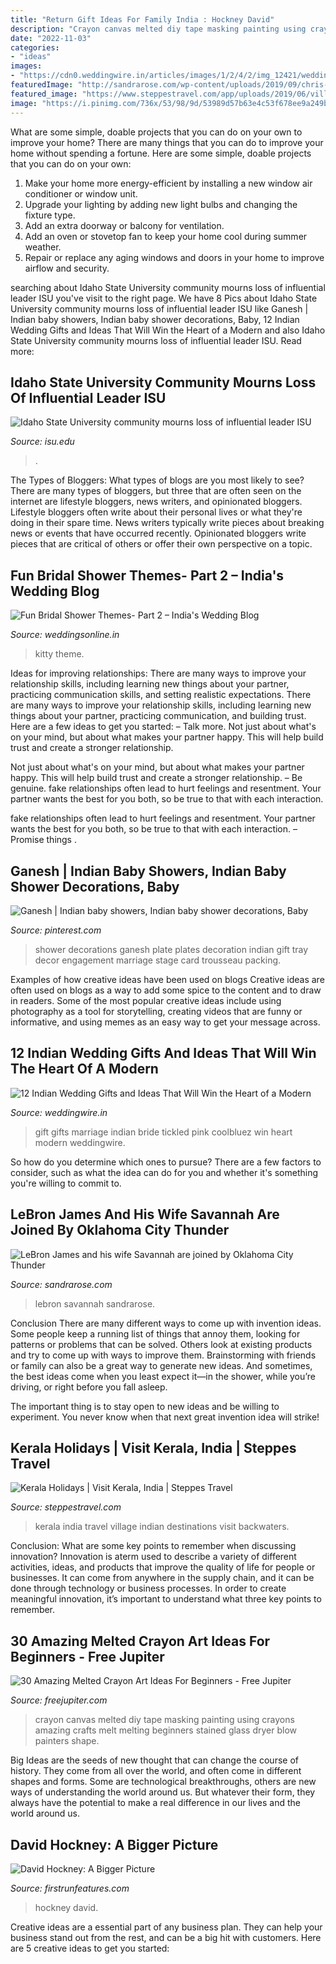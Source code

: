 ```yaml
---
title: "Return Gift Ideas For Family India : Hockney David"
description: "Crayon canvas melted diy tape masking painting using crayons amazing crafts melt melting beginners stained glass dryer blow painters shape"
date: "2022-11-03"
categories:
- "ideas"
images:
- "https://cdn0.weddingwire.in/articles/images/1/2/4/2/img_12421/wedding-gifts-tickled-pink-lead-image.jpg"
featuredImage: "http://sandrarose.com/wp-content/uploads/2019/09/chris-paul-and-wife-BG.jpg"
featured_image: "https://www.steppestravel.com/app/uploads/2019/06/village-boat-view-backwaters-kerala-india.jpg"
image: "https://i.pinimg.com/736x/53/98/9d/53989d57b63e4c53f678ee9a249b2d87--wedding-mandap-ganesh.jpg"
---
```



What are some simple, doable projects that you can do on your own to improve your home?
There are many things that you can do to improve your home without spending a fortune. Here are some simple, doable projects that you can do on your own:
1. Make your home more energy-efficient by installing a new window air conditioner or window unit.
2. Upgrade your lighting by adding new light bulbs and changing the fixture type.
3. Add an extra doorway or balcony for ventilation. 
4. Add an oven or stovetop fan to keep your home cool during summer weather. 
5. Repair or replace any aging windows and doors in your home to improve airflow and security.

	

		
searching about Idaho State University community mourns loss of influential leader ISU you've visit to the right page. We have 8 Pics about Idaho State University community mourns loss of influential leader ISU like Ganesh | Indian baby showers, Indian baby shower decorations, Baby, 12 Indian Wedding Gifts and Ideas That Will Win the Heart of a Modern and also Idaho State University community mourns loss of influential leader ISU. Read more:
		
    
## Idaho State University Community Mourns Loss Of Influential Leader ISU

<img loading=lazy src="https://www.isu.edu/media/publications/headlines/fall-2019/CWHOGLodore2.JPG" onerror="this.onerror=null;this.src='https://tse3.mm.bing.net/th?id=OIP.NvAutubbtvhmyMiodcpy_QHaFj&amp;pid=15.1';" alt="Idaho State University community mourns loss of influential leader ISU">

_Source: isu.edu_

>. 

	

The Types of Bloggers: What types of blogs are you most likely to see?
There are many types of bloggers, but three that are often seen on the internet are lifestyle bloggers, news writers, and opinionated bloggers. Lifestyle bloggers often write about their personal lives or what they're doing in their spare time. News writers typically write pieces about breaking news or events that have occurred recently. Opinionated bloggers write pieces that are critical of others or offer their own perspective on a topic.

    
## Fun Bridal Shower Themes- Part 2 – India&#039;s Wedding Blog

<img loading=lazy src="https://www.weddingsonline.in/blog/wp-content/uploads/2014/01/5.jpg" onerror="this.onerror=null;this.src='https://tse2.mm.bing.net/th?id=OIP.OYJRCUGJJUQ6td-bwiaaSAHaJ3&amp;pid=15.1';" alt="Fun Bridal Shower Themes- Part 2 – India&#039;s Wedding Blog">

_Source: weddingsonline.in_

>kitty theme. 

	

Ideas for improving relationships: There are many ways to improve your relationship skills, including learning new things about your partner, practicing communication skills, and setting realistic expectations.
There are many ways to improve your relationship skills, including learning new things about your partner, practicing communication, and building trust. Here are a few ideas to get you started: 
     – Talk more. Not just about what's on your mind, but about what makes your partner happy. This will help build trust and create a stronger relationship.

Not just about what's on your mind, but about what makes your partner happy. This will help build trust and create a stronger relationship. – Be genuine. fake relationships often lead to hurt feelings and resentment. Your partner wants the best for you both, so be true to that with each interaction.

fake relationships often lead to hurt feelings and resentment. Your partner wants the best for you both, so be true to that with each interaction. – Promise things .

    
## Ganesh | Indian Baby Showers, Indian Baby Shower Decorations, Baby

<img loading=lazy src="https://i.pinimg.com/736x/53/98/9d/53989d57b63e4c53f678ee9a249b2d87--wedding-mandap-ganesh.jpg" onerror="this.onerror=null;this.src='https://tse2.mm.bing.net/th?id=OIP.lbpDNJPochgEkCsCgyjryAHaLG&amp;pid=15.1';" alt="Ganesh | Indian baby showers, Indian baby shower decorations, Baby">

_Source: pinterest.com_

>shower decorations ganesh plate plates decoration indian gift tray decor engagement marriage stage card trousseau packing. 

	

Examples of how creative ideas have been used on blogs
Creative ideas are often used on blogs as a way to add some spice to the content and to draw in readers. Some of the most popular creative ideas include using photography as a tool for storytelling, creating videos that are funny or informative, and using memes as an easy way to get your message across.

    
## 12 Indian Wedding Gifts And Ideas That Will Win The Heart Of A Modern

<img loading=lazy src="https://cdn0.weddingwire.in/articles/images/1/2/4/2/img_12421/wedding-gifts-tickled-pink-lead-image.jpg" onerror="this.onerror=null;this.src='https://tse3.mm.bing.net/th?id=OIP.tSKVWYhdBX_eBPkJ89JAcwHaFj&amp;pid=15.1';" alt="12 Indian Wedding Gifts and Ideas That Will Win the Heart of a Modern">

_Source: weddingwire.in_

>gift gifts marriage indian bride tickled pink coolbluez win heart modern weddingwire. 

	

So how do you determine which ones to pursue? There are a few factors to consider, such as what the idea can do for you and whether it's something you're willing to commit to.

    
## LeBron James And His Wife Savannah Are Joined By Oklahoma City Thunder

<img loading=lazy src="http://sandrarose.com/wp-content/uploads/2019/09/chris-paul-and-wife-BG.jpg" onerror="this.onerror=null;this.src='https://tse2.mm.bing.net/th?id=OIP.x842_tl-CNWdZGz2o9WWnwHaMF&amp;pid=15.1';" alt="LeBron James and his wife Savannah are joined by Oklahoma City Thunder">

_Source: sandrarose.com_

>lebron savannah sandrarose. 

	

Conclusion
There are many different ways to come up with invention ideas. Some people keep a running list of things that annoy them, looking for patterns or problems that can be solved. Others look at existing products and try to come up with ways to improve them.
 Brainstorming with friends or family can also be a great way to generate new ideas. And sometimes, the best ideas come when you least expect it—in the shower, while you’re driving, or right before you fall asleep.

The important thing is to stay open to new ideas and be willing to experiment. You never know when that next great invention idea will strike!

    
## Kerala Holidays | Visit Kerala, India | Steppes Travel

<img loading=lazy src="https://www.steppestravel.com/app/uploads/2019/06/village-boat-view-backwaters-kerala-india.jpg" onerror="this.onerror=null;this.src='https://tse3.mm.bing.net/th?id=OIP.uu-PmqS4vNKB2N0usuXLYwHaEK&amp;pid=15.1';" alt="Kerala Holidays | Visit Kerala, India | Steppes Travel">

_Source: steppestravel.com_

>kerala india travel village indian destinations visit backwaters. 

	

Conclusion: What are some key points to remember when discussing innovation?
Innovation is aterm used to describe a variety of different activities, ideas, and products that improve the quality of life for people or businesses. It can come from anywhere in the supply chain, and it can be done through technology or business processes. In order to create meaningful innovation, it’s important to understand what three key points to remember.

    
## 30 Amazing Melted Crayon Art Ideas For Beginners - Free Jupiter

<img loading=lazy src="http://www.freejupiter.com/wp-content/uploads/2019/06/Amazing-Melted-Crayon-Art-Ideas-For-Beginners-6-1.jpg" onerror="this.onerror=null;this.src='https://tse4.mm.bing.net/th?id=OIP.YXNA3i3szUTjRshI8iyjNAHaJf&amp;pid=15.1';" alt="30 Amazing Melted Crayon Art Ideas For Beginners - Free Jupiter">

_Source: freejupiter.com_

>crayon canvas melted diy tape masking painting using crayons amazing crafts melt melting beginners stained glass dryer blow painters shape. 

	

Big Ideas are the seeds of new thought that can change the course of history. They come from all over the world, and often come in different shapes and forms. Some are technological breakthroughs, others are new ways of understanding the world around us. But whatever their form, they always have the potential to make a real difference in our lives and the world around us.

    
## David Hockney: A Bigger Picture

<img loading=lazy src="http://firstrunfeatures.com/media/share/fb_hockney.jpg" onerror="this.onerror=null;this.src='https://tse3.mm.bing.net/th?id=OIP.Sg2Zoxf2jo_eEFV-FvFt8gHaD3&amp;pid=15.1';" alt="David Hockney: A Bigger Picture">

_Source: firstrunfeatures.com_

>hockney david. 

	

Creative ideas are a essential part of any business plan. They can help your business stand out from the rest, and can be a big hit with customers. Here are 5 creative ideas to get you started:

